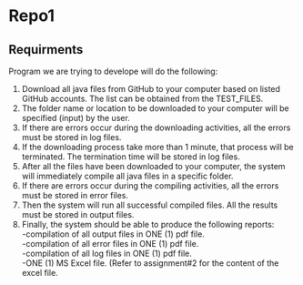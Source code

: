 # Repo1
## Requirments
Program we are trying to develope will do the following:    

1. Download all java files from GitHub to your computer based on listed GitHub accounts. The list can be obtained from the TEST_FILES.
2. The folder name or location to be downloaded to your computer will be specified (input) by the user.
3. If there are errors occur during the downloading activities, all the errors must be stored in log files.
4. If the downloading process take more than 1 minute, that process will be terminated. The termination time will be stored in log files.
5. After all the files have been downloaded to your computer, the system will immediately compile all java files in a specific folder.
6. If	there	are	errors	occur	during	the	compiling	activities,	all	the	errors	must	be	stored	in	error	files.	
7. Then	the	system	will	run	all	successful compiled	files. All	the	results must be stored in output files.
8. Finally,	the	system	should	be	able	to	produce	the	following	reports:	
    -compilation	of	all	output	files	in	ONE	(1)	pdf	file.	
    -compilation	of	all	error	files	in	ONE	(1)	pdf	file.	
    -compilation	of	all	log	files	in	ONE	(1)	pdf	file.	
    -ONE	(1)	MS	Excel	file.	(Refer	to	assignment#2	for	the	content	of	the	excel	file.	
